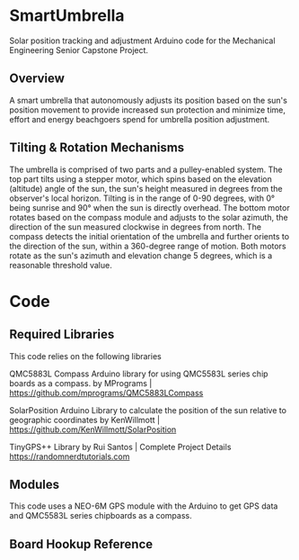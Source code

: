 # SmartUmbrella
Solar position tracking and adjustment Arduino code for the Mechanical Engineering Senior Capstone Project.

## Overview
A smart umbrella that autonomously adjusts its position based on the sun's position movement to provide increased sun protection and minimize time, effort and energy beachgoers spend for umbrella position adjustment.

## Tilting & Rotation Mechanisms
The umbrella is comprised of two parts and a pulley-enabled system. The top part tilts using a stepper motor, which spins based on the elevation (altitude) angle of the sun, the sun's height measured in degrees from the observer's local horizon. Tilting is in the range of 0-90 degrees, with 0° being sunrise and 90° when the sun is directly overhead. The bottom motor rotates based on the compass module and adjusts to the solar azimuth, the direction of the sun measured clockwise in degrees from north. The compass detects the initial orientation of the umbrella and further orients to the direction of the sun, within a 360-degree range of motion. Both motors rotate as the sun's azimuth and elevation change 5 degrees, which is a reasonable threshold value.

# Code
## Required Libraries
This code relies on the following libraries

QMC5883L Compass
Arduino library for using QMC5583L series chip boards as a compass.
by MPrograms | https://github.com/mprograms/QMC5883LCompass

SolarPosition
Arduino Library to calculate the position of the sun relative to geographic coordinates
by KenWillmott | https://github.com/KenWillmott/SolarPosition

TinyGPS++ Library
by Rui Santos | Complete Project Details https://randomnerdtutorials.com

## Modules
This code uses a NEO-6M GPS module with the Arduino to get GPS data and QMC5583L series chipboards as a compass.

## Board Hookup Reference



